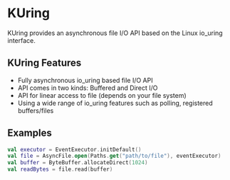 # KUring

KUring provides an asynchronous file I/O API based on the Linux io_uring interface.

## KUring Features

* Fully asynchronous io_uring based file I/O API
* API comes in two kinds: Buffered and Direct I/O
* API for linear access to file (depends on your file system)
* Using a wide range of io_uring features such as polling, registered buffers/files

## Examples
```kotlin
val executor = EventExecutor.initDefault()
val file = AsyncFile.open(Paths.get("path/to/file"), eventExecutor)
val buffer = ByteBuffer.allocateDirect(1024)
val readBytes = file.read(buffer)
```
